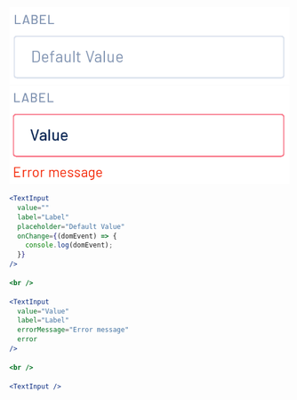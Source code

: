 <div class="references">
  <div class="reference">
    <a href="public/images/components/TextInput/1.png">
      <img src="public/images/components/TextInput/1.png" alt="TextInput 1" />
    </a>
  </div>
  <div class="reference">
    <a href="public/images/components/TextInput/2.png">
      <img src="public/images/components/TextInput/2.png" alt="TextInput 2" />
    </a>
  </div>
</div>

```jsx
<TextInput
  value=""
  label="Label"
  placeholder="Default Value"
  onChange={(domEvent) => {
    console.log(domEvent);
  }}
/>

<br />

<TextInput
  value="Value"
  label="Label"
  errorMessage="Error message"
  error
/>

<br />

<TextInput />
```
